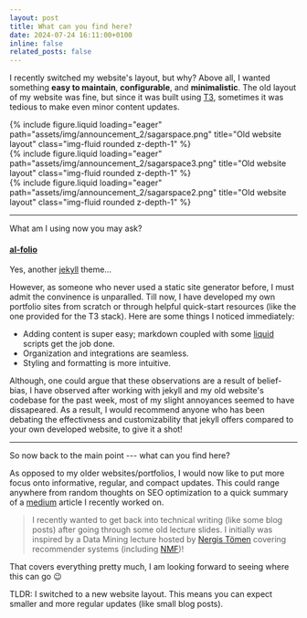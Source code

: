 ```yaml
---
layout: post
title: What can you find here?
date: 2024-07-24 16:11:00+0100
inline: false
related_posts: false
---
```


I recently switched my website's layout, but why? Above all, I wanted something **easy to maintain**, **configurable**, and **minimalistic**. The old layout of my website was fine, but since it was built using [T3](https://create.t3.gg/), sometimes it was tedious to make even minor content updates.

<div class="row">
    <div class="col-sm mt-3 mt-md-0">
        {% include figure.liquid loading="eager" path="assets/img/announcement_2/sagarspace.png" title="Old website layout" class="img-fluid rounded z-depth-1" %}
    </div>
    <div class="col-sm mt-3 mt-md-0">
        {% include figure.liquid loading="eager" path="assets/img/announcement_2/sagarspace3.png" title="Old website layout"  class="img-fluid rounded z-depth-1" %}
    </div>
    <div class="col-sm mt-3 mt-md-0">
        {% include figure.liquid loading="eager" path="assets/img/announcement_2/sagarspace2.png" title="Old website layout"  class="img-fluid rounded z-depth-1" %}
    </div>
</div>

---

What am I using now you may ask?

#### [al-folio](https://github.com/alshedivat/al-folio)

Yes, another [jekyll](https://jekyllrb.com/) theme...

However, as someone who never used a static site generator before, I must admit the convinence is unparalled. Till now, I have developed my own portfolio sites from scratch or through helpful quick-start resources (like the one provided for the T3 stack). Here are some things I noticed immediately:

<ul>
    <li>Adding content is super easy; markdown coupled with some <a href="https://shopify.github.io/liquid/">liquid</a> scripts get the job done.</li>
    <li>Organization and integrations are seamless.</li>
    <li>Styling and formatting is more intuitive.</li>
</ul>

Although, one could argue that these observations are a result of belief-bias, I have observed after working with jekyll and my old website's codebase for the past week, most of my slight annoyances seemed to have dissapeared. As a result, I would recommend anyone who has been debating the effectivness and customizability that jekyll offers compared to your own developed website, to give it a shot!

---

So now back to the main point --- what can you find here?

As opposed to my older websites/portfolios, I would now like to put more focus onto informative, regular, and compact updates. This could range anywhere from random thoughts on SEO optimization to a quick summary of a [medium](https://medium.com/@sagar.chethankumar) article I recently worked on.

> I recently wanted to get back into technical writing (like some blog posts) after going through some old lecture slides. I initially was inspired by a Data Mining lecture hosted by [Nergis Tömen](https://www.tudelft.nl/ewi/over-de-faculteit/afdelingen/intelligent-systems/pattern-recognition-bioinformatics/computer-vision-lab/people/nergis-toemen) covering recommender systems (including [NMF](https://medium.com/logicai/non-negative-matrix-factorization-for-recommendation-systems-985ca8d5c16c))!

That covers everything pretty much, I am looking forward to seeing where this can go :wink:

TLDR: I switched to a new website layout. This means you can expect smaller and more regular updates (like small blog posts).
